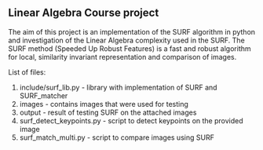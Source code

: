## Linear Algebra Course project

The aim of this project is an implementation of the SURF algorithm in python and investigation of the Linear Algebra complexity used in the SURF.
The SURF method (Speeded Up Robust Features) is a fast and robust algorithm for local, similarity invariant representation and comparison of images.

List of files:
1. include/surf_lib.py - library with implementation of SURF and SURF_matcher
2. images - contains images that were used for testing
3. output - result of testing SURF on the attached images
4. surf_detect_keypoints.py - script to detect keypoints on the provided image
5. surf_match_multi.py - script to compare images using SURF
